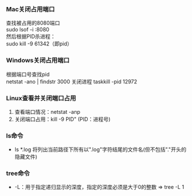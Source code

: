 ### Mac关闭占用端口
查找被占用的8080端口  
sudo lsof -i :8080  
然后根据PID杀进程：  
sudo kill -9 61342（即pid）

### Windows关闭占用端口
根据端口号查找pid  
netstat -ano | findstr 3000
关闭进程
taskkill -pid 12972

### Linux查看并关闭端口占用
1. 查看端口情况：netstat -anp
2. 关闭端口占用：kill -9 PID" (PID：进程号)

### ls命令

- ls *.log 将列出当前路径下所有以".log"字符结尾的文件名(但不包括"."开头的隐藏文件)

### tree命令

- -L：用于指定递归显示的深度，指定的深度必须是大于0的整数 => tree -L 1